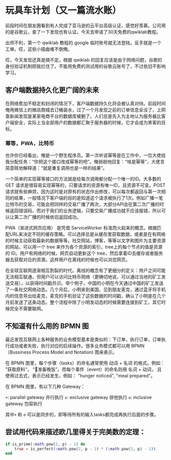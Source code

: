 # 玩具车计划（又一篇流水账）

前段时间在朋友圈看到有人完成了亚马逊的云平台高级认证，感觉好羡慕。公司用的是谷歌云，查了一下发现也有认证。今天去申请了30天免费的qwiklab教程。

出师不利，第一个 qwiklab 教程的 google 临时账号就无法登陆。反手就是一个工单。哎，这些小插曲难不倒俺。

哎，今天发现还真是搞不定。根据 qwiklab 的回复应该是由于网络问题，谷歌的身份验证机制把我拦住了。不能用免费的测试用的谷歌云账号了，不过依旧不影响学习。

## 客户端数据持久化更广阔的未来

在网络愈加不稳定和封闭的情况下，客户端数据持久化将会被认真对待。前段时间俺用微信上的微店商城去订桶装水，过了一个月发现之前的订单信息全没了，上网查新闻发现是某家电商平台的数据库被删了。人们总是先入为主地认为服务器比客户端安全，实际上当全部用户的数据都汇聚于服务器的时候，它才会成为黑客的目标。

### 幂等，PWA，比特币

也许你已经看出，俺是一个野生程序员。第一次听说幂等是在工作中，一位大佬给我分配任务：“你把这个接口改成幂等的吧”。俺弱弱地回复：“啥是幂等”，大佬言简意赅地解释道：“就是重复调用也是一样的结果”。

一个简单的实现幂等接口的方法就是给每次调用都分配一个唯一的ID。大多数的 GET 请求是很容易实现幂等的，只要请求的资源有唯一ID，且资源不可变。POST 请求就有些麻烦，因为这时是对原有的状态作出修改，可以每次都返回与第一次相同的结果，一般情况下客户端的目的是知道这个请求被执行了1次。例如广播一笔比特币的交易，可能会把同样的交易广播了两次，大部分API会在第二次广播的时候返回错误码，而对于我们的业务逻辑，只要交易广播成功就不应该报错，所以可以让第二次广播的时候依旧返回成功。

PWA（渐进式网页应用） 是凭借 ServiceWorker 标准而火起来的概念。根据匹配URL来决定不同的缓存策略。可以选择总是从缓存里获取数据，或者是在有网络的时候主动获取最新的数据等等。社交网站，博客，等等以文字和图片为主要资源的网站，可以用一个 tree 来作为各个资源的索引，tree上的每个节点的值是资源的 ID。用户有网络的时候，网页自动更新这个 tree，然后拿着ID去缓存或者服务器去获取对应的资源。这样用户在离线的时候也可以浏览网页。

在全球互联网逐渐相互割裂的时代。离线的概念有了更细分的定义：用户之间可能无法相互联通，但用户可以访问比特币网络（更确切地说，可以通过当地的矿工发送交易），以获得时间戳共识。举个例子，中国的小明在今天通过中国的矿工发送了一条社交网络动态。几个月后，小明来到美国，见到朋友麦克，通过蓝牙将手机内的信息导出给麦克，麦克的手机验证了这些数据的时间戳，确认了小明是在几个月前发送了这条动态。整个流程中除了小明发动态的时候需要连接到矿工，其它时候完全不需要联网。

## 不知道有什么用的 BPMN 图

最近发现互联网上各种服务的业务模型基本是类似的：下订单，执行订单，订单执行成功或者失败，执行对应的后续操作。很多业务模式都可以用 BPMN（Bussiness Process Model and Notation) 图来表示。

在 BPMN 图里，每个步骤（tasks）的命名通常使用 动词 + 名词 的格式。例如： ”获取原料“， “准备晚饭”。而每个事件（event）的命名则用 名词 + 动词， 且使用过去式，表示已经发生，例如： "hunger noticed", "meal prepared"。

在 BPMN 图里，有以下几种 Gateway：

`+`: parallel gateway 并行执行
`x`: exclusive gateway 排他执行
`o`: inclusive gateway 包容执行

其中`+` 和 `o` 可以是同步的，即等待所有的输入tasks都完成再执行后面的步骤。

## 尝试用代码来描述欧几里得关于完美数的定理：

```ex
if is_prime(:math.pow(2, p) - 1) do
    true = is_perfect(:math.pow(2, p - 1) * (:math.pow(2, p) - 1))
end
```